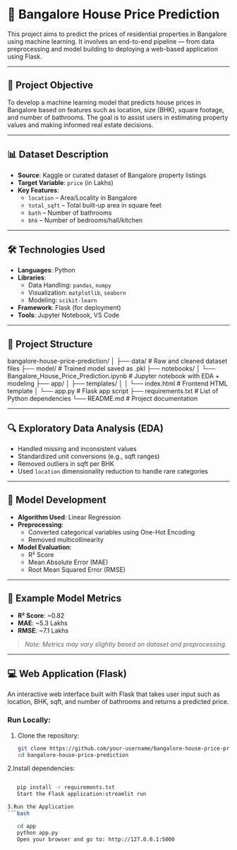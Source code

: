 # 🏡 Bangalore House Price Prediction

This project aims to predict the prices of residential properties in Bangalore using machine learning. It involves an end-to-end pipeline — from data preprocessing and model building to deploying a web-based application using Flask.

---

## 📌 Project Objective

To develop a machine learning model that predicts house prices in Bangalore based on features such as location, size (BHK), square footage, and number of bathrooms. The goal is to assist users in estimating property values and making informed real estate decisions.

---

## 📊 Dataset Description

- **Source**: Kaggle or curated dataset of Bangalore property listings
- **Target Variable**: `price` (in Lakhs)
- **Key Features**:
  - `location` – Area/Locality in Bangalore
  - `total_sqft` – Total built-up area in square feet
  - `bath` – Number of bathrooms
  - `bhk` – Number of bedrooms/hall/kitchen

---

## 🛠️ Technologies Used

- **Languages**: Python
- **Libraries**:
  - Data Handling: `pandas`, `numpy`
  - Visualization: `matplotlib`, `seaborn`
  - Modeling: `scikit-learn`
- **Framework**: Flask (for deployment)
- **Tools**: Jupyter Notebook, VS Code

---

## 📂 Project Structure

bangalore-house-price-prediction/
│
├── data/ # Raw and cleaned dataset files
├── model/ # Trained model saved as .pkl
├── notebooks/
│ └── Bangalore_House_Price_Prediction.ipynb # Jupyter notebook with EDA + modeling
├── app/
│ ├── templates/
│ │ └── index.html # Frontend HTML template
│ └── app.py # Flask app script
├── requirements.txt # List of Python dependencies
└── README.md # Project documentation


---

## 🔍 Exploratory Data Analysis (EDA)

- Handled missing and inconsistent values
- Standardized unit conversions (e.g., sqft ranges)
- Removed outliers in sqft per BHK
- Used `location` dimensionality reduction to handle rare categories

---

## 🤖 Model Development

- **Algorithm Used**: Linear Regression
- **Preprocessing**:
  - Converted categorical variables using One-Hot Encoding
  - Removed multicollinearity
- **Model Evaluation**:
  - R² Score
  - Mean Absolute Error (MAE)
  - Root Mean Squared Error (RMSE)

---

## 🧪 Example Model Metrics

- **R² Score**: ~0.82
- **MAE**: ~5.3 Lakhs
- **RMSE**: ~7.1 Lakhs

> *Note: Metrics may vary slightly based on dataset and preprocessing.*

---

## 💻 Web Application (Flask)

An interactive web interface built with Flask that takes user input such as location, BHK, sqft, and number of bathrooms and returns a predicted price.

### Run Locally:

1. Clone the repository:
   ```bash
   git clone https://github.com/your-username/bangalore-house-price-prediction.git
   cd bangalore-house-price-prediction
2.Install dependencies:

```bash

   pip install -r requirements.txt
   Start the Flask application:streamlit run 

3.Run the Application
```bash

   cd app
   python app.py
   Open your browser and go to: http://127.0.0.1:5000



